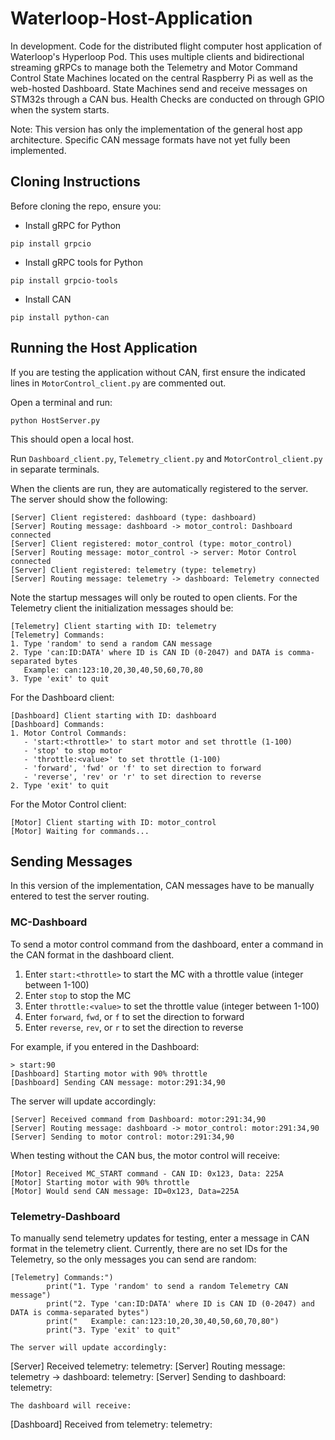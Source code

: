 # Waterloop-Host-Application
In development. Code for the distributed flight computer host application of Waterloop's Hyperloop Pod. This uses multiple clients and bidirectional streaming gRPCs to manage both the Telemetry and Motor Command Control State Machines located on the central Raspberry Pi as well as the web-hosted Dashboard. State Machines send and receive messages on STM32s through a CAN bus. Health Checks are conducted on through GPIO when the system starts.

Note: This version has only the implementation of the general host app architecture. Specific CAN message formats have not yet fully been implemented.

## Cloning Instructions
Before cloning the repo, ensure you:
- Install gRPC for Python
```
pip install grpcio
```
- Install gRPC tools for Python
```
pip install grpcio-tools
```
- Install CAN
```
pip install python-can
```
## Running the Host Application
If you are testing the application without CAN, first ensure the indicated lines in `MotorControl_client.py` are commented out.

Open a terminal and run:
```
python HostServer.py
```
This should open a local host. 

Run `Dashboard_client.py`, `Telemetry_client.py` and `MotorControl_client.py` in separate terminals.

When the clients are run, they are automatically registered to the server. The server should show the following:
```
[Server] Client registered: dashboard (type: dashboard)
[Server] Routing message: dashboard -> motor_control: Dashboard connected   
[Server] Client registered: motor_control (type: motor_control)
[Server] Routing message: motor_control -> server: Motor Control connected  
[Server] Client registered: telemetry (type: telemetry)
[Server] Routing message: telemetry -> dashboard: Telemetry connected
```
Note the startup messages will only be routed to open clients.
For the Telemetry client the initialization messages should be:
```
[Telemetry] Client starting with ID: telemetry
[Telemetry] Commands:
1. Type 'random' to send a random CAN message
2. Type 'can:ID:DATA' where ID is CAN ID (0-2047) and DATA is comma-separated bytes
   Example: can:123:10,20,30,40,50,60,70,80
3. Type 'exit' to quit
```
For the Dashboard client:
```
[Dashboard] Client starting with ID: dashboard
[Dashboard] Commands:
1. Motor Control Commands:
   - 'start:<throttle>' to start motor and set throttle (1-100)
   - 'stop' to stop motor
   - 'throttle:<value>' to set throttle (1-100)
   - 'forward', 'fwd' or 'f' to set direction to forward
   - 'reverse', 'rev' or 'r' to set direction to reverse
2. Type 'exit' to quit
```
For the Motor Control client:
```
[Motor] Client starting with ID: motor_control
[Motor] Waiting for commands...
```
## Sending Messages ##
In this version of the implementation, CAN messages have to be manually entered to test the server routing. 

### MC-Dashboard
To send a motor control command from the dashboard, enter a command in the CAN format in the dashboard client.

1. Enter `start:<throttle>` to start the MC with a throttle value (integer between 1-100)
2. Enter `stop` to stop the MC
3. Enter `throttle:<value>` to set the throttle value (integer between 1-100)
4. Enter `forward`, `fwd`, or `f` to set the direction to forward
5. Enter `reverse`, `rev`, or `r` to set the direction to reverse

For example, if you entered in the Dashboard:
```
> start:90 
[Dashboard] Starting motor with 90% throttle
[Dashboard] Sending CAN message: motor:291:34,90
```
The server will update accordingly:
```
[Server] Received command from Dashboard: motor:291:34,90
[Server] Routing message: dashboard -> motor_control: motor:291:34,90
[Server] Sending to motor control: motor:291:34,90
```
When testing without the CAN bus, the motor control will receive:
```
[Motor] Received MC_START command - CAN ID: 0x123, Data: 225A
[Motor] Starting motor with 90% throttle
[Motor] Would send CAN message: ID=0x123, Data=225A
```
### Telemetry-Dashboard
To manually send telemetry updates for testing, enter a message in CAN format in the telemetry client. Currently, there are no set IDs for the Telemetry, so the only messages you can send are random:
```
[Telemetry] Commands:")
        print("1. Type 'random' to send a random Telemetry CAN message")
        print("2. Type 'can:ID:DATA' where ID is CAN ID (0-2047) and DATA is comma-separated bytes")
        print("   Example: can:123:10,20,30,40,50,60,70,80")
        print("3. Type 'exit' to quit"

The server will update accordingly:
```
[Server] Received telemetry: telemetry:<telemetry update>
[Server] Routing message: telemetry -> dashboard: telemetry:<telemetry update>
[Server] Sending to dashboard: telemetry:<telemetry update>
```
The dashboard will receive:
```
[Dashboard] Received from telemetry: telemetry:<telemetry update>
```
